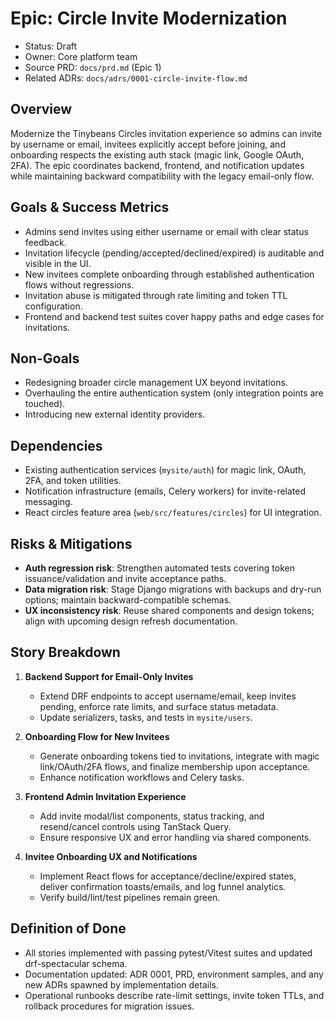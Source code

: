 # Epic: Circle Invite Modernization

- Status: Draft
- Owner: Core platform team
- Source PRD: `docs/prd.md` (Epic 1)
- Related ADRs: `docs/adrs/0001-circle-invite-flow.md`

## Overview
Modernize the Tinybeans Circles invitation experience so admins can invite by username or email, invitees explicitly accept before joining, and onboarding respects the existing auth stack (magic link, Google OAuth, 2FA). The epic coordinates backend, frontend, and notification updates while maintaining backward compatibility with the legacy email-only flow.

## Goals & Success Metrics
- Admins send invites using either username or email with clear status feedback.
- Invitation lifecycle (pending/accepted/declined/expired) is auditable and visible in the UI.
- New invitees complete onboarding through established authentication flows without regressions.
- Invitation abuse is mitigated through rate limiting and token TTL configuration.
- Frontend and backend test suites cover happy paths and edge cases for invitations.

## Non-Goals
- Redesigning broader circle management UX beyond invitations.
- Overhauling the entire authentication system (only integration points are touched).
- Introducing new external identity providers.

## Dependencies
- Existing authentication services (`mysite/auth`) for magic link, OAuth, 2FA, and token utilities.
- Notification infrastructure (emails, Celery workers) for invite-related messaging.
- React circles feature area (`web/src/features/circles`) for UI integration.

## Risks & Mitigations
- **Auth regression risk**: Strengthen automated tests covering token issuance/validation and invite acceptance paths.
- **Data migration risk**: Stage Django migrations with backups and dry-run options; maintain backward-compatible schemas.
- **UX inconsistency risk**: Reuse shared components and design tokens; align with upcoming design refresh documentation.

## Story Breakdown
1. **Backend Support for Email-Only Invites**  
   - Extend DRF endpoints to accept username/email, keep invites pending, enforce rate limits, and surface status metadata.  
   - Update serializers, tasks, and tests in `mysite/users`.

2. **Onboarding Flow for New Invitees**  
   - Generate onboarding tokens tied to invitations, integrate with magic link/OAuth/2FA flows, and finalize membership upon acceptance.  
   - Enhance notification workflows and Celery tasks.

3. **Frontend Admin Invitation Experience**  
   - Add invite modal/list components, status tracking, and resend/cancel controls using TanStack Query.  
   - Ensure responsive UX and error handling via shared components.

4. **Invitee Onboarding UX and Notifications**  
   - Implement React flows for acceptance/decline/expired states, deliver confirmation toasts/emails, and log funnel analytics.  
   - Verify build/lint/test pipelines remain green.

## Definition of Done
- All stories implemented with passing pytest/Vitest suites and updated drf-spectacular schema.  
- Documentation updated: ADR 0001, PRD, environment samples, and any new ADRs spawned by implementation details.  
- Operational runbooks describe rate-limit settings, invite token TTLs, and rollback procedures for migration issues.
